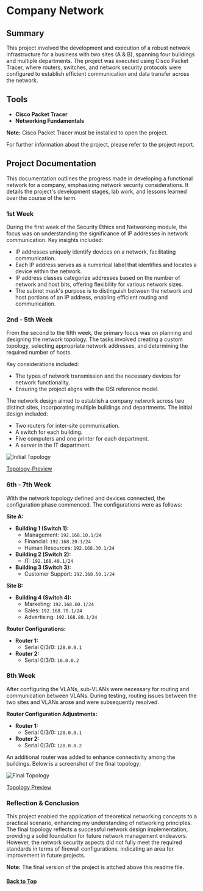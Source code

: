 # Company Network

## Summary
This project involved the development and execution of a robust network infrastructure for a business with two sites (A & B), spanning four buildings and multiple departments. The project was executed using Cisco Packet Tracer, where routers, switches, and network security protocols were configured to establish efficient communication and data transfer across the network.

## Tools
- **Cisco Packet Tracer**
- **Networking Fundamentals**

**Note:** Cisco Packet Tracer must be installed to open the project.

For further information about the project, please refer to the project report.

## Project Documentation

This documentation outlines the progress made in developing a functional network for a company, emphasizing network security considerations. It details the project's development stages, lab work, and lessons learned over the course of the term.

### 1st Week
During the first week of the Security Ethics and Networking module, the focus was on understanding the significance of IP addresses in network communication. Key insights included:

- IP addresses uniquely identify devices on a network, facilitating communication.
- Each IP address serves as a numerical label that identifies and locates a device within the network.
- IP address classes categorize addresses based on the number of network and host bits, offering flexibility for various network sizes.
- The subnet mask's purpose is to distinguish between the network and host portions of an IP address, enabling efficient routing and communication.

### 2nd - 5th Week
From the second to the fifth week, the primary focus was on planning and designing the network topology. The tasks involved creating a custom topology, selecting appropriate network addresses, and determining the required number of hosts.

Key considerations included:
- The types of network transmission and the necessary devices for network functionality.
- Ensuring the project aligns with the OSI reference model.

The network design aimed to establish a company network across two distinct sites, incorporating multiple buildings and departments. The initial design included:
- Two routers for inter-site communication.
- A switch for each building.
- Five computers and one printer for each department.
- A server in the IT department.

![Initial Topology](https://github.com/user-attachments/assets/ab0fa53b-8695-49a8-b5e3-ad88ccc53361)

[Topology-Preview](<https://github.com/user-attachments/assets/ab0fa53b-8695-49a8-b5e3-ad88ccc53361>)

### 6th - 7th Week
With the network topology defined and devices connected, the configuration phase commenced. The configurations were as follows:

**Site A:**
- **Building 1 (Switch 1):**
  - Management: `192.168.10.1/24`
  - Financial: `192.168.20.1/24`
  - Human Resources: `192.168.30.1/24`
- **Building 2 (Switch 2):**
  - IT: `192.168.40.1/24`
- **Building 3 (Switch 3):**
  - Customer Support: `192.168.50.1/24`

**Site B:**
- **Building 4 (Switch 4):**
  - Marketing: `192.168.60.1/24`
  - Sales: `192.168.70.1/24`
  - Advertising: `192.168.80.1/24`

**Router Configurations:**
- **Router 1:**
  - Serial 0/3/0: `128.0.0.1`
- **Router 2:**
  - Serial 0/3/0: `10.0.0.2`

### 8th Week
After configuring the VLANs, sub-VLANs were necessary for routing and communication between VLANs. During testing, routing issues between the two sites and VLANs arose and were subsequently resolved.

**Router Configuration Adjustments:**
- **Router 1:**
  - Serial 0/3/0: `128.0.0.1`
- **Router 2:**
  - Serial 0/3/0: `128.0.0.2`

An additional router was added to enhance connectivity among the buildings. Below is a screenshot of the final topology:

![Final Topology](https://github.com/user-attachments/assets/a6fef4ee-3867-41e1-8b60-1fdcef62a8b8)

<a href="https://github.com/user-attachments/assets/a6fef4ee-3867-41e1-8b60-1fdcef62a8b8" target="_blank">Topology Preview</a>

### Reflection & Conclusion
This project enabled the application of theoretical networking concepts to a practical scenario, enhancing my understanding of networking principles. The final topology reflects a successful network design implementation, providing a solid foundation for future network management endeavors. However, the network security aspects did not fully meet the required standards in terms of firewall configurations, indicating an area for improvement in future projects.

**Note:** The final version of the project is attched above this readme file.

#### [Back to Top](#Company-Network-Development)
